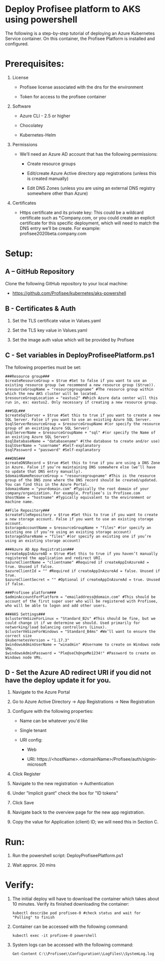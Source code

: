 # Deploy Profisee platform to AKS using powershell

The following is a step-by-step tutorial of deploying an Azure
Kubernetes Service container. On this container, the Profisee Platform
is installed and configured.

# Prerequisites:

1. License
	- Profisee license associated with the dns for the environment
	
	- Token for access to the profisee container
	
2. Software
	
	- Azure CLI - 2.5 or higher

	- Chocolatey

	- Kubernetes-Helm

3. Permissions
	
	- We’ll need an Azure AD account that has the following permissions:
	
		- Create resource groups 
		
		- Edit/create Azure Active directory app registrations (unless this is created manually)
		
		- Edit DNS Zones (unless you are using an external DNS registry somewhere other than Azure)
		
4. Certificates

	- Https certificate and its private key: This could be a wildcard certificate such as *.Company.com, or you could create an explicit certificate for this specific deployment, which will need to match the DNS entry we’ll be create. For example: profisee2020beta.company.com

# Setup:

## A – GitHub Repository

Clone the following GitHub repository to your local machine:

  - <https://github.com/Profisee/kubernetes/aks-powershell>

## B - Certificates & Auth

1.  Set the TLS certificate value in Values.yaml

2.  Set the TLS key value in Values.yaml

3.  Set the image auth value which will be provided by Profisee

## C - Set variables in DeployProfiseePlatform.ps1

The following properties must be set:

	###Resource group###
	$createResourceGroup = $true #Set to false if you want to use an existing resource group (we recommend a new resource group ($true)). 
	$resourceGroupName = "resourcegroupname" #The resource group within which the new AKS cluster will be located. 
	$resourceGroupLocation = "eastus2" #Which Azure data center will this run in, ex: eastus2. Only necessary if creating a new resource group.

	###SQL###
	$createSqlServer = $true #Set this to true if you want to create a new SQL Server. False if you want to use an existing Azure SQL Server.
	$sqlServerResourceGroup = $resourceGroupName #(or specify the resource group of an existing Azure SQL Server)
	$sqlServerName = $resourceGroupName + "sql" #(or specify the Name of an existing Azure SQL Server)
	$sqlDatabaseName = "databasename" #(the database to create and/or use)
	$sqlUserName = "username" #Self-explanatory
	$sqlPassword = "password" #Self-explanatory

	###DNS###
	$createDNSRecord = $true #Set this to true if you are using a DNS Zone in Azure. False if you’re maintaining DNS somewhere else (we’ll have to update that DNS entry manually).
	$domainNameResourceGroup = "resourcegroupname" #This is the resource group of the DNS zone where the DNS record should be created/updated. You can find this in the Azure Portal.
	$domainName = "yourdomain.com" #Typically the root domain of your company/organization. For example, Profisee’s is Profisee.com
	$hostName = "hostname" #Typically equivalent to the environment or machine name. 

	##File Repository###
	$createFileRepository = $true #Set this to true if you want to create a new storage account. False if you want to use an existing storage account.
	$storageAccountName = $resourceGroupName + "files" #(or specify an existing one if you’re using an existing storage account)
	$storageShareName = "files" #(or specify an existing one if you’re using an existing storage account)

	###Azure AD App Registration###
	$createAppInAzureAD = $true #Set this to true if you haven’t manually registered the application and redirect URI.
	$azureClientName = "clientname" #Required if createAppInAzureAd = true. Unused if false.
	$azureClientId = "" #Required if createAppInAzureAd = false. Unused if true.
	$azureClientSecret = "" #Optional if createAppInAzureAd = true. Unused if false.

	###Profisee platform###
	$adminAccountForPlatform = "emailaddress@domain.com" #This should be account of the first super user who will be registered with Profisee, who will be able to logon and add other users.

	###AKS Settings###
	$clusterVmSizeForLinux = "Standard_B2s" #This should be fine, but we could change it if we determine we should. Used primarily for networking/load balancing controllers (Linux).
	$clusterVmSizeForWindows = "Standard_B4ms" #We’ll want to ensure the correct size 
	$kubernetesVersion = "1.17.3"
	$windowsAdminUserName = "winadmin" #Username to create on Windows node VMs.
	$windowsAdminPassword = "Ple@seCh@ngeMe1234!" #Password to create on Windows node VMs.

## D - Set the Azure AD redirect URI if you did not have the deploy update it for you.

1.  Navigate to the Azure Portal

2.  Go to Azure Active Directory -\> App Registrations -\> New
    Registration

3.  Configure with the following properties:
    
      - Name can be whatever you'd like
    
      - Single tenant
    
      - URI config:
        
          - Web
        
          - URI:
            https://\<hostName\>.\<domainName\>/Profisee/auth/signin-microsoft  

4.  Click Register

5.  Navigate to the new registration -\> Authentication

6.  Under "Implicit grant" check the box for "ID tokens"

7.  Click Save

8.  Navigate back to the overview page for the new app registration.

9.  Copy the value for Application (client) ID; we will need this in
    Section C.

# Run:

1.  Run the powershell script: DeployProfiseePlatform.ps1

2.  Wait approx. 20 mins

# Verify:

1.  The initial deploy will have to download the container which takes about 10 minutes.  Verify its finished downloading the container:

		kubectl describe pod profisee-0 #check status and wait for "Pulling" to finish

1.  Container can be accessed with the following command:
    
        kubectl exec -it profisee-0 powershell

2.  System logs can be accessed with the following command:
    
        Get-Content C:\\Profisee\\Configuration\\LogFiles\\SystemLog.log
